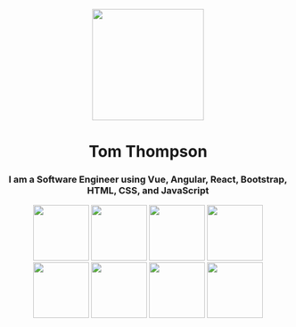 

<p align="center">
<img width="200" src="https://user-images.githubusercontent.com/30050564/150536409-616dbf95-de17-46a2-8c59-42cec0e03ddb.png">

</p>


<h1 align="center">Tom Thompson</h1>
<h3 align="center">I am a Software Engineer using Vue, Angular, React, Bootstrap, HTML, CSS, and JavaScript</h3>

<p align="center">
<img width="100" src="https://user-images.githubusercontent.com/30050564/150533510-943a9b51-c639-46f2-acfc-38c96e2b93ea.png">   
<img width="100" src="https://user-images.githubusercontent.com/30050564/150533513-c9cc771b-a27c-4c64-b468-9ac71ed831bc.png">  
<img width="100" src="https://user-images.githubusercontent.com/30050564/150533514-4eebd6ee-2990-498c-a85b-13786ccbc4e6.png">  
<img width="100" src="https://user-images.githubusercontent.com/30050564/150533515-84e7fe98-3e12-4f6d-bc39-3d26aa73a7ca.png">  
<img width="100" src="https://user-images.githubusercontent.com/30050564/150533517-39cefdeb-f091-49c7-931d-f81238dfb012.png">  
<img width="100" src="https://user-images.githubusercontent.com/30050564/150537202-ea4a18da-53ba-4b0a-9351-a90bac2d1891.png">  
<img width="100" src="https://user-images.githubusercontent.com/30050564/150533518-9888a1c2-ddf0-494e-a41a-40f4514a7d92.png">  
<img width="100" src="https://user-images.githubusercontent.com/30050564/177496947-f4a31456-03ac-47f5-a1c9-232bd819387a.png"> 


</p>


